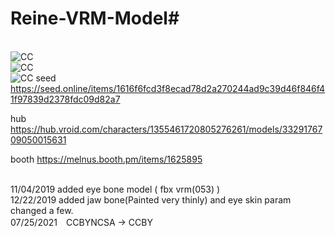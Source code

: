 # Reine-VRM-Model#  
<br><img src="https://mirrors.creativecommons.org/presskit/buttons/88x31/png/by.png" alt="CC" title="CCBY">
<br><img src="https://github.com/Melnus/Reine-VRM-Model/blob/master/png/20191018-163521.png" alt="CC" title="1">
<br><img src="https://github.com/Melnus/Reine-VRM-Model/blob/master/png/aaa.png" alt="CC" title="2">
seed
https://seed.online/items/1616f6fcd3f8ecad78d2a270244ad9c39d46f846f41f97839d2378fdc09d82a7

hub
https://hub.vroid.com/characters/1355461720805276261/models/3329176709050015631

booth
https://melnus.booth.pm/items/1625895

<br>11/04/2019 added eye bone model ( fbx vrm(053) )
<br>12/22/2019 added jaw bone(Painted very thinly) and eye skin param changed a few.
<br>07/25/2021　CCBYNCSA -> CCBY
